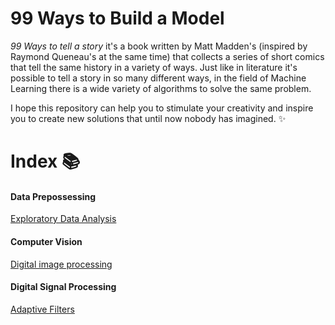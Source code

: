 # 99 Ways to Build a Model

_99 Ways to tell a story_ it's a book written by Matt Madden's (inspired by Raymond Queneau's at the same time) that collects a series of short comics
that tell the same history in a variety of ways. Just like in literature it's possible to tell a story in so many different ways, in the field of Machine 
Learning there is a wide variety of algorithms to solve the same problem.

I hope this repository can help you to stimulate your creativity and inspire you to create new solutions that until now nobody has imagined. :sparkles:

# Index :books:

#### Data Prepossessing

   [Exploratory Data Analysis](ExploratoryDataAnalysis)

#### Computer Vision
   [Digital image processing](DigitalImageProcessing)
   

#### Digital Signal Processing

   [Adaptive Filters](AdaptiveFilters)
